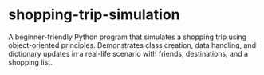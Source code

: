 # shopping-trip-simulation
A beginner-friendly Python program that simulates a shopping trip using object-oriented principles. Demonstrates class creation, data handling, and dictionary updates in a real-life scenario with friends, destinations, and a shopping list.
